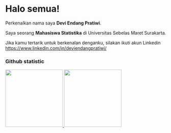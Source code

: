 # Halo semua! 

Perkenalkan nama saya **Devi Endang Pratiwi**.<br>

Saya seorang **Mahasiswa Statistika** di Universitas Sebelas Maret Surakarta.<br>

Jika kamu tertarik untuk berkenalan denganku, silakan ikuti akun Linkedin https://www.linkedin.com/in/deviendangpratiwi/

### Github statistic
<p align="left">
<a href="https://github.com/deviendangpratiwi">
  <img height="180em" src="https://github-readme-stats-eight-theta.vercel.app/api?username=deviendangpratiwi&show_icons=true&theme=algolia&include_all_commits=true&count_private=true"/>
  <img height="180em" src="https://github-readme-stats-eight-theta.vercel.app/api/top-langs/?username=deviendangpratiwi&layout=compact&theme=algolia"/>
</a>
</p>
